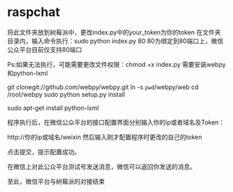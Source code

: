 raspchat
========
将此文件夹放到树莓派中，更改index.py中的your_token为你的token
在文件夹目录内，输入命令执行：sudo python index.py 80
80为绑定到80端口上，微信公众平台目前仅支持80端口

Ps:如果无法执行，可能需要更改文件权限：chmod +x index.py
需要安装webpy和python-lxml

git clonegit://github.com/webpy/webpy.git
ln -s `pwd`/webpy/web
cd /root/webpy
sudo python setup.py install


sudo apt-get install python-lxml


程序执行后，在微信公众平台的接口配置界面分别输入你的ip或者域名及Token：

http://你的ip或域名/weixin
然后输入刚才配置程序时更改的自己的token

点击提交，提示配置成功。

在微信上对此公众平台测试号发送消息，微信可以返回你发送的消息。

至此，微信平台与树莓派的对接结束
